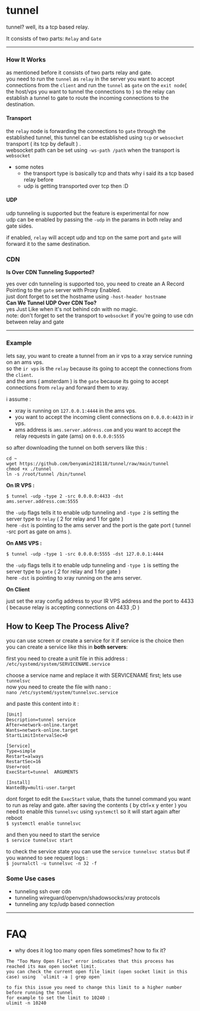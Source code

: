 # tunnel

tunnel? well, its a tcp based relay.

It consists of two parts: `Relay` and `Gate`

---
### How It Works

as mentioned before it consists of two parts relay and gate.<br/>
you need to run the `tunnel` as `relay` in the server you want to accept connections from the `client` and run the `tunnel` as `gate` on the `exit node`( the host/vps you want to tunnel the connections to ) so the relay can establish a tunnel to gate to route the incoming connections to the destination.<br/>

#### Transport

the `relay` node is forwarding the connections to `gate` through the established tunnel, this tunnel can be established using `tcp` or `websocket` transport ( its tcp by default ) .<br/>
websocket path can be set using `-ws-path /path` when the transport is `websocket`

- some notes 
  - the transport type is basically tcp and thats why i said its a tcp based relay before
  - udp is getting transported over tcp then :D


#### UDP

udp tunneling is supported but the feature is experimental for now<br/>
udp can be enabled by passing the `-udp` in the params in both relay and gate sides.

if enabled, `relay` will accept udp and tcp on the same port and `gate` will forward it to the same destination.

### CDN
**Is Over CDN Tunneling Supported?**<br/>

yes over cdn tunneling is supported too, you need to create an A Record Pointing to the `gate` server with Proxy Enabled.</br>
just dont forget to set the hostname using `-host-header hostname`<br/>
**Can We Tunnel UDP Over CDN Too?**<br/>
yes Just Like when it's not behind cdn with no magic.<br/>
note: don't forget to set the transport to `websocket` if you're going to use cdn between relay and gate

---


### Example

lets say, you want to create a tunnel from an ir vps to a xray service running on an ams vps.<br/>
so the `ir vps` is the `relay` because its going to accept the connections from the `client`.<br/>
and the ams ( amsterdam ) is the `gate` because its going to accept connections from `relay` and forward them to xray.<br/>

i assume :
  * xray is running on `127.0.0.1:4444` in the ams vps.
  * you want to accept the incoming client connections on `0.0.0.0:4433` in ir vps.
  * ams address is `ams.server.address.com` and you want to accept the relay requests in gate (ams) on `0.0.0.0:5555`

so after downloading the tunnel on both servers like this :
```
cd ~
wget https://github.com/benyamin218118/tunnel/raw/main/tunnel
chmod +x ./tunnel
ln -s /root/tunnel /bin/tunnel
```

**On IR VPS :**

```
$ tunnel -udp -type 2 -src 0.0.0.0:4433 -dst ams.server.address.com:5555
```
the `-udp` flags tells it to enable udp tunneling and `-type 2` is setting the server type to `relay` ( 2 for relay and 1 for gate )<br/>
here `-dst` is pointing to the ams server and the port is the gate port ( tunnel -src port as gate on ams ).

**On AMS VPS :**

```
$ tunnel -udp -type 1 -src 0.0.0.0:5555 -dst 127.0.0.1:4444
```
the `-udp` flags tells it to enable udp tunneling and `-type 1` is setting the server type to `gate` ( 2 for relay and 1 for gate )<br/>
here `-dst` is pointing to xray running on the ams server.

**On Client**

just set the xray config address to your IR VPS address and the port to 4433 ( because relay is accepting connections on 4433 ;D )


## How to Keep The Process Alive?
you can use screen or create a service for it
if service is the choice then you can create a service like this in **both servers**:

first you need to create a unit file in this address :<br/>
`/etc/systemd/system/SERVICENAME.service`

choose a service name and replace it with SERVICENAME first; lets use `tunnelsvc`<br/>
now you need to create the file with nano :<br/>
`nano /etc/systemd/system/tunnelsvc.service`

and paste this content into it :
```
[Unit]
Description=tunnel service
After=network-online.target
Wants=network-online.target
StartLimitIntervalSec=0

[Service]
Type=simple
Restart=always
RestartSec=16
User=root
ExecStart=tunnel  ARGUMENTS

[Install]
WantedBy=multi-user.target
```
dont forget to edit the `ExecStart` value, thats the tunnel command you want to run as relay and gate.
after saving the contents ( by ctrl+x  y  enter ) you need to enable this `tunnelsvc` using `systemctl` so it will start again after reboot<br/>
`$ systemctl enable tunnelsvc`

and then you need to start the service<br/>
`$ service tunnelsvc start`

to check the service state you can use the `service tunnelsvc status` but if you wanned to see request logs :<br/>
`$ journalctl -u tunnelsvc -n 32 -f`


### Some Use cases

- tunneling ssh over cdn
- tunneling wireguard/openvpn/shadowsocks/xray protocols
- tunneling any tcp/udp based connection
---

# FAQ

- why does it log too many open files sometimes? how to fix it?
```
The "Too Many Open Files" error indicates that this process has reached its max open socket limit.
you can check the current open file limit (open socket limit in this case) using  `ulimit -a | grep open`

to fix this issue you need to change this limit to a higher number before running the tunnel
for example to set the limit to 10240 :
ulimit -n 10240
```
